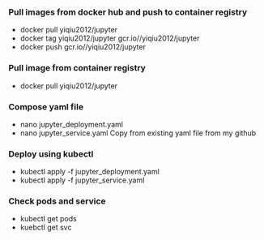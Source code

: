 ### Pull images from docker hub and push to container registry
- docker pull yiqiu2012/jupyter 
- docker tag yiqiu2012/jupyter gcr.io/<Porject ID>/yiqiu2012/jupyter
- docker push gcr.io/<Porject ID>/yiqiu2012/jupyter

### Pull image from container registry
- docker pull yiqiu2012/jupyter 

### Compose yaml file
- nano jupyter_deployment.yaml
- nano jupyter_service.yaml
Copy from existing yaml file from my github

### Deploy using kubectl
- kubectl apply -f jupyter_deployment.yaml
- kubectl apply -f jupyter_service.yaml

### Check pods and service
- kubectl get pods
- kuebctl get svc 